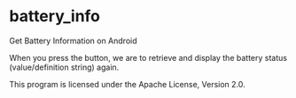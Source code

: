 battery_info
============

Get Battery Information on Android

When you press the button, we are to retrieve and display the battery status (value/definition string) again.

This program is licensed under the Apache License, Version 2.0.
